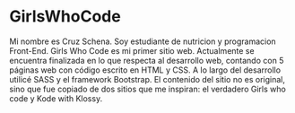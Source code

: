 # GirlsWhoCode
Mi nombre es Cruz Schena. Soy estudiante de nutricion y programacion Front-End. 
Girls Who Code es mi primer sitio web. 
Actualmente se encuentra finalizada en lo que respecta al desarrollo web, contando con 5 páginas web con código escrito en HTML y CSS. A lo largo del desarrollo utilicé SASS y el framework Bootstrap. 
El contenido del sitio no es original, sino que fue copiado de dos sitios que me inspiran: el verdadero Girls who code y Kode with Klossy. 
